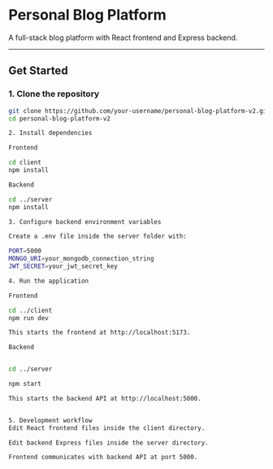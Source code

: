 # Personal Blog Platform

A full-stack blog platform with React frontend and Express backend.

---

## Get Started

### 1. Clone the repository

```bash
git clone https://github.com/your-username/personal-blog-platform-v2.git](https://github.com/nadula123sankalana/personal-blog-platform-final--v.git
cd personal-blog-platform-v2

2. Install dependencies

Frontend

cd client
npm install

Backend

cd ../server
npm install

3. Configure backend environment variables

Create a .env file inside the server folder with:

PORT=5000
MONGO_URI=your_mongodb_connection_string
JWT_SECRET=your_jwt_secret_key

4. Run the application

Frontend

cd ../client
npm run dev

This starts the frontend at http://localhost:5173.

Backend


cd ../server

npm start

This starts the backend API at http://localhost:5000.


5. Development workflow
Edit React frontend files inside the client directory.

Edit backend Express files inside the server directory.

Frontend communicates with backend API at port 5000.

